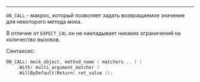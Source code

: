 ___
`ON_CALL` - макрос, который позволяет задать возвращаемое значение для некоторого метода мока.

В отличие от `EXPECT_CAL` он не накладывает никаких ограничений на количество вызовов.

Синтаксис:
```cpp
ON_CALL( mock_object, method_name ( matchers... ) )
	.With( multi_argument_matcher )
    .WillByDefault(Return( ret_value ));
```





